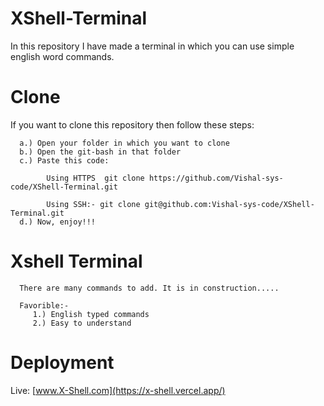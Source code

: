 # XShell-Terminal


In this repository I have made a terminal in which you can use simple english word commands.

# Clone

  If you want to clone this repository then follow these steps:
  
      a.) Open your folder in which you want to clone
      b.) Open the git-bash in that folder
      c.) Paste this code:

            Using HTTPS  git clone https://github.com/Vishal-sys-code/XShell-Terminal.git

            Using SSH:- git clone git@github.com:Vishal-sys-code/XShell-Terminal.git
      d.) Now, enjoy!!!


# Xshell Terminal
   
      There are many commands to add. It is in construction.....

      Favorible:- 
         1.) English typed commands
         2.) Easy to understand
         
         
# Deployment 

Live: [www.X-Shell.com](https://x-shell.vercel.app/)



